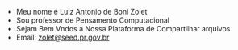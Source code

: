 - Meu nome é Luiz Antonio de Boni Zolet
- Sou professor de Pensamento Computacional
- Sejam Bem Vndos a Nossa Plataforma de Compartilhar arquivos
- Email:  zolet@seed.pr.gov.br


<!---
profzolet/profzolet is a ✨ special ✨ repository because its `README.md` (this file) appears on your GitHub profile.
You can click the Preview link to take a look at your changes.
--->
